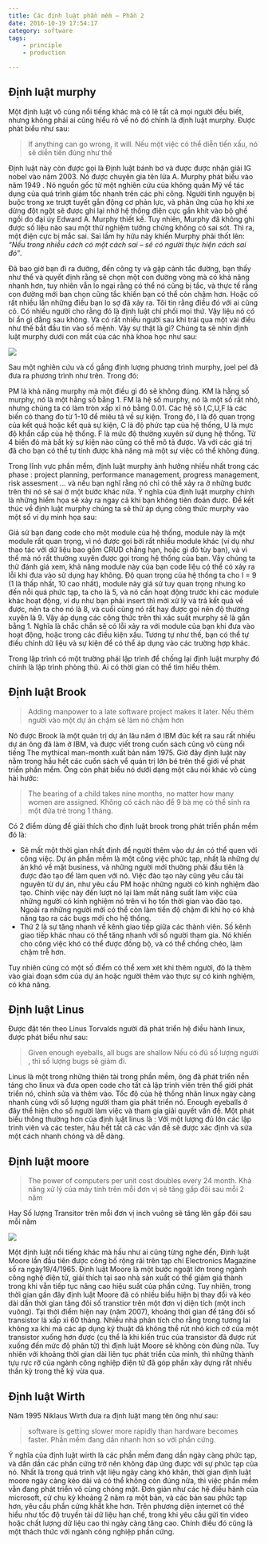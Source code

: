 ```yaml
---
title: Các định luật phần mềm – Phần 2
date: 2016-10-19 17:54:17
category: software
tags: 
    - principle
    - production

---
```


## Định luật murphy

Một định luật vô cùng nổi tiếng khác mà có lẽ tất cả mọi người đều biết, nhưng không phải ai cũng hiểu rõ về nó đó chính là định luật murphy. Được phát biểu như sau:

>If anything can go wrong, it will.
>Nếu một việc có thể diễn tiến xấu, nó sẽ diễn tiến đúng như thế

<!--more -->
Định luật này còn được gọi là Định luật bánh bơ và được được nhận giải IG nobel vào năm 2003. Nó được chuyên gia tên lửa A. Murphy phát biểu vào năm 1949 . Nó nguồn gốc từ một nghiên cứu của không quân Mỹ về tác dụng của quá trình giảm tốc nhanh trên các phi công. Người tình nguyện bị buộc trong xe trượt tuyết gắn động cơ phản lực, và phản ứng của họ khi xe dừng đột ngột sẽ được ghi lại nhờ hệ thống điện cực gắn khít vào bộ ghế ngồi do đại úy Edward A. Murphy thiết kế. Tuy nhiên, Murphy đã không ghi được số liệu nào sau một thử nghiệm tưởng chừng không có sai sót. Thì ra, một điện cực bị mắc sai. Sai lầm hy hữu này khiến Murphy phải thốt lên: _“Nếu trong nhiều cách có một cách sai – sẽ có người thực hiện cách sai đó”_.

Đã bao giờ bạn đi ra đường, đến công ty và gặp cảnh tắc đường, bạn thấy như thế và quyết định rằng sẽ chọn một con đường vòng mà có khả năng nhanh hơn, tuy nhiên vẫn lo ngại rằng có thể nó cũng bị tắc, và thực tế rằng con đường mới bạn chọn cũng tắc khiến bạn có thể còn chậm hơn. Hoặc có rất nhiều lần những điều bạn lo sợ đã xảy ra. Tôi tin rằng điều đó với ai cũng có. Có nhiều người cho rằng đó là định luật chi phối mọi thứ. Vậy liệu nó có bí ẩn gì đằng sau không. Và có rất nhiều người sau khi trải qua một vài điều như thế bắt đầu tin vào số mệnh. Vậy sự thật là gì? Chúng ta sẽ nhìn định luật murphy dưới con mắt của các nhà khoa học như sau:

![](https://c2.staticflickr.com/6/5622/30470247666_2c17a9514f_o.jpg)

Sau một nghiên cứu và cố gắng định lượng phương trình murphy, joel pel đã đưa ra phương trình như trên. Trong đó:

PM là khả năng murphy mà một điều gì đó sẽ không đúng. KM là hằng số murphy, nó là một hằng số bằng 1. FM là hệ số murphy, nó là một số rất nhỏ, nhưng chúng ta có làm tròn xấp xỉ nó bằng 0.01. Các hệ sô I,C,U,F là các biến có thang đo từ 1-10 để miêu tả về sự kiện. Trong đó, I là độ quan trọng của kết quả hoặc kết quả sự kiện, C là độ phức tạp của hệ thống, U là mực độ khẩn cấp của hệ thống. F là mức độ thường xuyên sử dụng hệ thống. Từ 4 biến đó mà bất kỳ sự kiện nào cũng có thể mô tả được. Và với các giá trị đã cho bạn có thể tự tính được khả năng mà một sự việc có thể không đúng.

Trong lĩnh vực phần mềm, định luật murphy ảnh hưởng nhiều nhất trong các phase : project planning, performance management, progress management, risk assesment … và nếu bạn nghĩ rằng nó chỉ có thể xảy ra ở những bước trên thì nó sẽ sai ở một bước khác nữa. Ý nghĩa của định luật murphy chính là những hiểm họa sẽ xảy ra ngay cả khi bạn không tiên đoán được. Để kết thúc về định luật murphy chúng ta sẽ thử áp dụng công thức murphy vào một số ví dụ minh họa sau:

Giả sử bạn đang code cho một module của hệ thống, module này là một module rất quan trọng, vì nó được gọi bởi rất nhiều module khác (ví dụ như thao tác với dữ liệu bao gồm CRUD chẳng hạn, hoặc gì đó tùy bạn), và vì thế mà nó rất thường xuyên được gọi trong hệ thống của bạn. Vậy chúng ta thử đánh giá xem, khả năng module này của bạn code liệu có thể có xảy ra lỗi khi đưa vào sử dụng hay không. Độ quan trọng của hệ thống ta cho I = 9 (1 là thấp nhất, 10 cao nhất), module này giả sử tuy quan trọng nhưng ko đến nỗi quá phức tạp, ta cho là 5, và nó cần hoạt động trước khi các module khác hoạt động, ví dụ như bạn phải insert thì mới xử lý và trả kết quả về được, nên ta cho nó là 8, và cuối cùng nó rất hay được gọi nên độ thường xuyên là 9. Vậy áp dụng các công thức trên thì xác suất murphy sẽ là gần bằng 1. Nghĩa là chắc chắn sẽ có lỗi xảy ra với module của bạn khi đưa vào hoạt động, hoặc trong các điều kiện xấu. Tương tự như thế, bạn có thể tự điều chỉnh dữ liệu và sự kiện để có thể áp dụng vào các trường hợp khác.

Trong lập trình có một trường phái lập trình để chống lại định luật murphy đó chính là lập trình phòng thủ. Ai có thời gian có thể tìm hiểu thêm.

## Định luật Brook

>Adding manpower to a late software project makes it later.
>Nếu thêm người vào một dự án chậm sẽ làm nó chậm hơn

Nó được Brook là một quản trị dự án lâu năm ở IBM đúc kết ra sau rất nhiều dự án ông đã làm ở IBM, và được viết trong cuốn sách cũng vô cùng nổi tiếng The mythical man-month xuất bản năm 1975. Giờ đây định luật này nằm trong hầu hết các cuốn sách về quản trị lớn bé trên thế giới về phát triển phần mềm. Ông còn phát biểu nó dưới dạng một câu nói khác vô cùng hài hước:

>The bearing of a child takes nine months, no matter how many women are assigned.
>Không có cách nào để 9 bà mẹ có thể sinh ra một đứa trẻ trong 1 tháng.

Có 2 điểm dùng để giải thích cho định luật brook trong phát triển phần mềm đó là:

* Sẽ mất một thời gian nhất định để người thêm vào dự án có thể quen với công việc. Dự án phần mềm là một công việc phức tạp, nhất là những dự án khó về mặt business, và những người mới thường phải đầu tiên là được đào tạo để làm quen với nó. Việc đào tạo này cũng yêu cầu tài nguyên từ dự án, như yêu cầu PM hoặc những người có kinh nghiệm đào tạo. Chính việc này đến lượt nó lại làm mất năng suất làm việc của những người có kinh nghiệm nó trên vì họ tốn thời gian vào đào tạo. Ngoài ra những người mới có thể còn làm tiến độ chậm đi khi họ có khả năng tạo ra các bugs mới cho hệ thống.
* Thứ 2 là sự tăng nhanh về kênh giao tiếp giữa các thành viên. Số kênh giao tiếp khác nhau có thể tăng nhanh với số người tham gia. Nó khiến cho công việc khó có thể được đồng bộ, và có thể chồng chéo, làm chậm trễ hơn.

Tuy nhiên cũng có một số điểm có thể xem xét khi thêm người, đó là thêm vào giai đoạn sớm của dự án hoặc người thêm vào thực sự có kinh nghiệm, có khả năng.

## Định luật Linus

Được đặt tên theo Linus Torvalds người đã phát triển hệ điều hành linux, được phát biểu như sau:

>Given enough eyeballs, all bugs are shallow
>Nếu có đủ số lượng người , thì số lượng bugs sẽ giảm đi.

Linus là một trong những thiên tài trong phần mềm, ông đã phát triển nền tảng cho linux và đưa open code cho tất cả lập trình viên trên thế giới phát triển nó, chỉnh sửa và thêm vào. Tốc độ của hệ thống nhân linux ngày càng nhanh cùng với số lượng người tham gia phát triển nó. Enough eyeballs ở đây thể hiện cho số người làm việc và tham gia giải quyết vấn đề. Một phát biểu thông thường hơn của định luật linus là : Với một lượng đủ lớn các lập trình viên và các tester, hầu hết tất cả các vấn đề sẽ được xác định và sửa một cách nhanh chóng và dễ dàng.

## Định luật moore

>The power of computers per unit cost doubles every 24 month.
>Khả năng xử lý của máy tính trên mỗi đơn vị sẽ tăng gấp đôi sau mỗi 2 năm

Hay Số lượng Transitor trên mỗi đơn vị inch vuông sẽ tăng lên gấp đôi sau mỗi năm

![](https://c2.staticflickr.com/6/5484/29876275224_ec22083cc6_o.jpg)

Một định luật nổi tiếng khác mà hầu như ai cũng từng nghe đến, Định luật Moore lần đầu tiên được công bố rộng rãi trên tạp chí Electronics Magazine số ra ngày19/4/1965. Định luật Moore là một bước ngoặt lớn trong ngành công nghệ điện tử, giải thích tại sao nhà sản xuất có thể giảm giá thành trong khi vẫn tiếp tục nâng cao hiệu suất của phần cứng. Tuy nhiên, trong thời gian gần đây định luật Moore đã có nhiều biểu hiện bị thay đổi và kéo dài dần thời gian tăng đôi số transtior trên một đơn vị diện tích (một inch vuông). Tại thời điểm hiện nay (năm 2007), khoảng thời gian để tăng đôi số transistor là xấp xỉ 60 tháng. Nhiều nhà phân tích cho rằng trong tương lai không xa khi mà các áp dụng kỹ thuật đã không thể rút nhỏ kích cở của một transistor xuống hơn được (cụ thể là khi kiến trúc của transistor đã được rút xuống đến mức độ phân tử) thì định luật Moore sẽ không còn đúng nữa. Tuy nhiên với khoảng thời gian dài liên tục phát triển của mình, thì những thành tựu rực rỡ của ngành công nghiệp điện tử đã góp phần xây dựng rất nhiều thần kỳ trong thế kỷ vừa qua.

## Định luật Wirth

Năm 1995  Niklaus Wirth đưa ra định luật mang tên ông như sau:

>software is getting slower more rapidly than hardware becomes faster.
>Phần mềm đang dần nhanh hơn so với phần cứng.

Ý nghĩa của định luật wirth là các phần mềm đang dần ngày càng phức tạp, và dần dần các phần cứng trở nên không đáp ứng được với sự phức tạp của nó. Nhất là trong quá trình vật liệu ngày càng khó khăn, thời gian định luật moore ngày càng kéo dài và có thể không còn đúng nữa, thì việc phần mềm vẫn đang phát triển vô cùng chóng mặt. Đơn giản như các hệ điều hành của microsoft, cứ chu kỳ khoảng 2 năm ra một bản, và các bản sau phức tạp hơn, yêu cầu phần cứng khắt khe hơn. Trên phương diện internet có thể hiểu như tốc độ truyền tải dữ liệu hạn chế, trong khi yêu cầu gửi tin video hoặc chất lượng dữ liệu cao thì ngày càng tăng cao. Chính điều đó cũng là một thách thức với ngành công nghiệp phần cứng.
